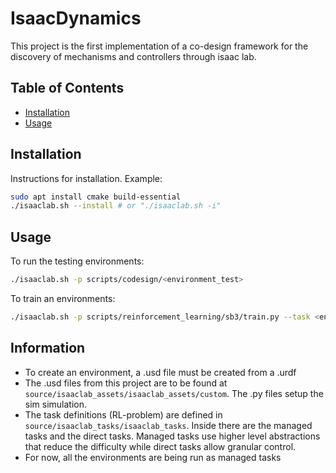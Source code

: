 # IsaacDynamics

This project is the first implementation of a co-design framework for the discovery of mechanisms and controllers
through isaac lab.

## Table of Contents

- [Installation](#installation)
- [Usage](#usage)

## Installation

Instructions for installation.
Example:

```bash
sudo apt install cmake build-essential
./isaaclab.sh --install # or "./isaaclab.sh -i"
```

## Usage

To run the testing environments:
```bash
./isaaclab.sh -p scripts/codesign/<environment_test>
```

To train an environments:
```bash
./isaaclab.sh -p scripts/reinforcement_learning/sb3/train.py --task <environment_entry_point> --num_envs <parallel_robots>
```

## Information
- To create an environment, a .usd file must be created from a .urdf
- The .usd files from this project are to be found at `source/isaaclab_assets/isaaclab_assets/custom`. The .py files setup the sim simulation.
- The task definitions (RL-problem) are defined in `source/isaaclab_tasks/isaaclab_tasks`. Inside there are the
  managed tasks and the direct tasks. Managed tasks use higher level abstractions that reduce the difficulty while
  direct tasks allow granular control.
- For now, all the environments are being run as managed tasks
